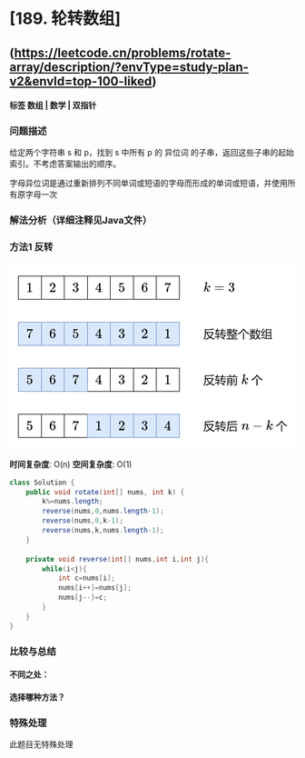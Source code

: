 # [189. 轮转数组] 
## (https://leetcode.cn/problems/rotate-array/description/?envType=study-plan-v2&envId=top-100-liked)

#### **标签** 数组 | 数学 | 双指针


### 问题描述
给定两个字符串 s 和 p，找到 s 中所有 p 的 异位词 的子串，返回这些子串的起始索引。不考虑答案输出的顺序。

字母异位词是通过重新排列不同单词或短语的字母而形成的单词或短语，并使用所有原字母一次
### 解法分析（详细注释见Java文件）
### 方法1 反转

![alt text](image.png)

**时间复杂度**: O(n)
**空间复杂度**: O(1)
```java
class Solution {
    public void rotate(int[] nums, int k) {
        k%=nums.length;
        reverse(nums,0,nums.length-1);
        reverse(nums,0,k-1);
        reverse(nums,k,nums.length-1);
    }

    private void reverse(int[] nums,int i,int j){
        while(i<j){
            int c=nums[i];
            nums[i++]=nums[j];
            nums[j--]=c;
        }
    }
}
```

### 比较与总结
#### 不同之处：

#### 选择哪种方法？


### 特殊处理
此题目无特殊处理
